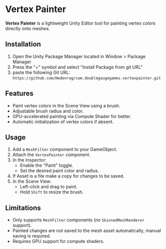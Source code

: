 # Vertex Painter

**Vertex Painter** is a lightweight Unity Editor tool for painting vertex colors directly onto meshes.

## Installation

1. Open the Unity Package Manager located in Window > Package Manager
2. Press the "+" symbol and select "Install Package from git URL"
3. paste the following Git URL: `https://github.com/Hedenrag/com.doublegaugegames.vertexpainter.git`

## Features

- Paint vertex colors in the Scene View using a brush.
- Adjustable brush radius and color.
- GPU-accelerated painting via Compute Shader for better.
- Automatic initialization of vertex colors if absent.

## Usage

1. Add a `MeshFilter` component to your GameObject.
2. Attach the `VertexPainter` component.
3. In the Inspector:
   - Enable the "Paint" toggle.
   - Set the desired paint color and radius.
4. If Asset is a file make a copy for changes to be saved.
5. In the Scene View:
   - Left-click and drag to paint.
   - Hold `Shift` to resize the brush.

## Limitations

- Only supports `MeshFilter` components (no `SkinnedMeshRenderer` support).
- Painted changes are not saved to the mesh asset automatically; manual saving is required.
- Requires GPU support for compute shaders.
